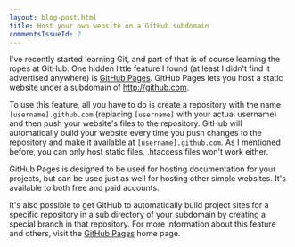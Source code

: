 ```yaml
---
layout: blog-post.html
title: Host your own website on a GitHub subdomain
commentsIssueId: 2
---
```


I've recently started learning Git, and part of that is of course learning the ropes at GitHub. One hidden little feature I found (at least I didn't find it advertised anywhere) is [GitHub Pages][]. GitHub Pages lets you host a static website under a subdomain of http://github.com.

To use this feature, all you have to do is create a repository with the name `[username].github.com` (replacing `[username]` with your actual username) and then push your website's files to the repository. GitHub will automatically build your website every time you push changes to the repository and make it available at `[username].github.com`. As I mentioned before, you can only host static files, .htaccess files won't work either.

GitHub Pages is designed to be used for hosting documentation for your projects, but can be used just as well for hosting other simple websites. It's available to both free and paid accounts.

It's also possible to get GitHub to automatically build project sites for a specific repository in a sub directory of your subdomain by creating a special branch in that repository. For more information about this feature and others, visit the [GitHub Pages][] home page.

[GitHub Pages]: http://pages.github.com/
